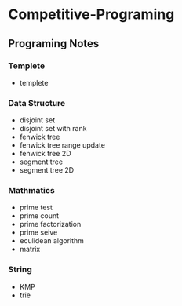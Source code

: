 # Competitive-Programing

## Programing Notes

### Templete
- templete

### Data Structure
- disjoint set
- disjoint set with rank
- fenwick tree
- fenwick tree range update
- fenwick tree 2D
- segment tree
- segment tree 2D

### Mathmatics
- prime test
- prime count
- prime factorization
- prime seive
- eculidean algorithm
- matrix

### String
- KMP
- trie

